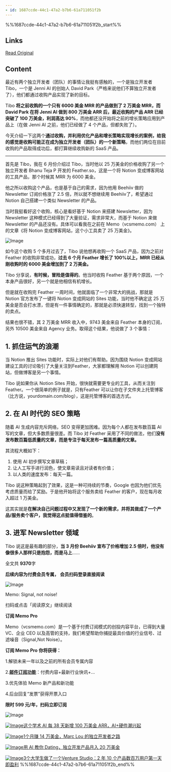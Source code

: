 ```yaml
---
- id: 1687ccde-44c1-47a2-b7b6-61a711051f2b
---
```


%%1687ccde-44c1-47a2-b7b6-61a711051f2b_start%%
## Links
[Read Original](https://mp.weixin.qq.com/s/1weZ9kcvkx6AWtk_EKRkJg)


## Content
最近有两个独立开发者（团队）的事情让我挺有感触的，一个是独立开发者 Tibo，一个是 Jenni AI 的创始人 David Park（严格来说他们不算独立开发者了），他们都通过收购产品实现了新的目标。

Tibo **将之前收购的一个只有 6000 美金 MRR 的产品做到了 2 万美金 MRR，而 David Park 在将 Jenni AI 做到 800 万美金 ARR 后，最近收购的产品 ARR 已经突破了 100 万美金，利润高达 90%**，而他都还没开始将之前的增长策略应用到产品上（在做 Jenni AI 之前，他们已经做了 4 个产品，但都失败了）。

今天介绍一下这两个**通过收购，并利用优化产品和增长策略实现增长的案例，给我的感觉是收购可能正在成为独立开发者（团队）的一个新策略**，而他们两位在目前收购的产品取得成功后，都打算继续收购新的 SaaS 产品。

---

首先是 Tibo，我在 6 月份介绍过 Tibo，当时他以 25 万美金的价格收购了另一个独立开发者 Bhanu Teja P 开发的 Feather.so，这是一个将 Notion 变成博客网站的工具产品，那个时候其 MRR 为 6000 美金。

他之所以收购这个产品，也是基于自己的需求，因为他用 Beehiiv 做的 Newsletter 订阅价格涨了 2.5 倍，所以就不想继续用 Beehiiv了，希望通过 Notion 自己搭建一个类似 Newsletter 的产品。

当时我挺看好这个收购，核心是看好基于 Notion 来搭建 Newsletter，因为 Newsletter 这种模式已经得到了大量验证，需求非常大，而基于 Notion 来做 Newsletter 的产品还没有。具体可以看我在之前在 Memo（vcsmemo.com） 上的文章《将 Notion 变成博客网站，这个小工具卖了 25 万美金》。

![Image](https://proxy-prod.omnivore-image-cache.app/0x0,sOI7C1DkEHyNlZ-_DwbD8kpTYwtdqGPZdvD3uNcEHNZI/https://mmbiz.qpic.cn/sz_mmbiz_png/sBQys0vjP4qOxuNqWY33wEPeZu2yIpRt9EJ4G2woywsDH6cdTP28gSSj1r0xEGGdUGNsekjib2F44ZficnHmhiclQ/640?wx_fmt=png&from=appmsg)

如今这个收购 5 个多月过去了，Tibo 说他想再收购一个 SaaS 产品，因为之前对 Feather 的收购非常成功，**过去 6 个月 Feather 增长了 100%以上，MRR 已经从刚收购时的 6000 美金增加到了 2 万美金。**

Tibo 分享说，**有时候，冒险是值得的**。他当时收购 Feather 基于两个原因，一个本身产品很好，另一个就是他相信有机增长。

但是就在收购完 Feather 一周时间，他就面临了一个非常大的挑战，那就是 Notion 官方发布了一键将 Notion 变成网站的 Sites 功能，当时他不确定这 25 万美金是否会打水漂，但是有一件事情确定的，那就是必须快速转型，找到一个独特的卖点。

结果也很不错，其 2 万美金 MRR 收入中，9743 美金来自 Feather 本身的订阅，另外 10500 美金来自 Agency 业务。取得这个结果，他说做了 3 个事情：

## 1\. 抓住运气的浪潮

当 Notion 推出 Sites 功能时，实际上对他们有帮助。因为围绕 Notion 变成网站建设工具的讨论吸引了大量关注到Feather，大家都理解用 Notion 可以创建网站，但做博客是另一个事情。

Tibo 说如果你从 Notion Sites 开始，很快就需要更专业的工具，从而关注到 Feather。一个很简单的例子就是，只有Feather 可以让你在子文件夹上托管博客（比方说，yourdomain.com/blog），这是托管博客的首选方式。

## 2\. 在 AI 时代的 SEO 策略

随着 AI 生成内容充斥网络，SEO 变得更加困难。因为每个人都在发布数百篇 AI 写的文章，但大多数质量很差。而 Tibo 对 Feather 采用了不同的做法，他们**没有发布数百篇低质量的文章，而是专注于每天发布一篇高质量的文章。**

其流程大概如下：

1. 使用 AI 初步撰写文章草稿；
2. 让人工写手进行润色，使文章易读且对读者有价值；
3. 以人类的速度发布：每天一篇。

Tibo 说这种策略起到了效果，这是一种可持续的节奏，Google 也因为他们优先考虑质量而给了奖励。于是他开始将这个服务卖给 Feather 的客户，现在每月收入超过 1 万美金。

这其实就是**在解决自己问题过程中又发现了一个新的需求，并将其做成了一个产品/服务卖个客户，我觉得这点挺值得借鉴的**。

## 3\. 进军 Newsletter 领域

Tibo 说这是最有趣的部分，**当 3 月份 Beehiiv 宣布了价格增加 2.5 倍时，他没有像很多人那样只是抱怨，而是马上**……

全文共 **9370**字

**后续内容为付费会员专属，** **会员扫码登录直接阅读**

![Image](https://proxy-prod.omnivore-image-cache.app/0x0,sX2e5I0vv3xSRAHsYCxIYRGfAuEEAAWUnXM2w3yWwDIQ/https://mmbiz.qpic.cn/sz_mmbiz_png/sBQys0vjP4qOxuNqWY33wEPeZu2yIpRtrtMVMxI7icRIxolyc0u5fXAsrh27YNictLc4gkIOwO41aDLCMvVica9iag/640?wx_fmt=png&from=appmsg)

Memo: Signal, not noise!

扫码或点击「阅读原文」继续阅读

**订阅 Memo** **Pro**

Memo（vcsmemo.com）是一个基于付费订阅模式的创投内容平台，已得到大量 VC、企业 CEO 以及高管的支持，我们希望帮助你捕捉最具价值的行业信号、过滤噪音（Signal,Not Noise）。

**订阅 Memo** **Pro** **你将获得：**

1.解锁未来一年以及之前的所有会员专属内容

2.[**邮件订阅功能**](http://mp.weixin.qq.com/s?%5F%5Fbiz=MzIyMDA3MjMwNw==&mid=2455853781&idx=1&sn=b6f8e3ddc87e9531f3f8c3e9cd98bd9f&chksm=80446ac9b733e3df93b89c17e905182bda7f4d132f3ac468961dfd70badeb92b9fcdf9f7083b&scene=21#wechat%5Fredirect)：付费内容+最新行业快讯+...

3.优先体验 Memo 新产品和新功能

4.后台回复“发票”获得开票入口

**限时 599 元/年，扫码立即订阅**

![Image](https://proxy-prod.omnivore-image-cache.app/0x0,s9_XGoZspSi1Naft-m3YS17i25D79mciMo5PtE2h7IN4/https://mmbiz.qpic.cn/mmbiz_png/mrJibAziaMQhQGoNHniac6wGOyRe172dlS0HCYicyjiaCTtly2pULIz6YPNsXeRjoQFSuDYezsia4ibhbAc1X3GKtVRyw/640?wx_fmt=png&wxfrom=5&wx_lazy=1&wx_co=1)

[![Image](https://proxy-prod.omnivore-image-cache.app/0x0,syVyRKjwoSvyUyG0aBNPOnsjygI9WDWcMeirn5bJN3aQ/https://mmbiz.qpic.cn/sz_mmbiz_jpg/sBQys0vjP4pgp5Vza8yVjHZNnw4xJRQ8uz2hic9mFRCgdfMqUG5sbZgHzh9Z9F0sUD7Tmglsb8Zye3HAfGuzI2g/640?wx_fmt=jpeg)这个学术 AI 每 38 天新增 100 万美金 ARR，AI+硬件潮兴起](https://mp.weixin.qq.com/s?%5F%5Fbiz=MzIyMDA3MjMwNw==&mid=2455853528&idx=1&sn=9ce0e4fe7b9e7d3aa375c97f0c7444b4&chksm=804469c4b733e0d24da9ad25536a1ca94a2fac119e167a0eb1b684709f87e6d8e26c7acb3902&scene=21#wechat%5Fredirect)

  
[![Image](https://proxy-prod.omnivore-image-cache.app/0x0,sAA3X5AP9Untl08tZOVDuWdR6xkNIuVmsYmq_BIiBcbk/https://mmbiz.qpic.cn/sz_mmbiz_jpg/sBQys0vjP4pQAwga5pNqamCem24FCt17IRibVo7t6ibicicdfTYJhDviaDvRJmSfYyMVibMHl1dicrc7ZMw9ibfCP42wdA/640?wx_fmt=jpeg)1个月赚 14 万美金，Marc Lou 的独立开发者之路](https://mp.weixin.qq.com/s?%5F%5Fbiz=MzIyMDA3MjMwNw==&mid=2455854164&idx=1&sn=e68e9fc5278b37ba127ce6350695cc1d&chksm=80446c48b733e55eaa8b9bab54c8e47f2a50dfc58451552c01facc27b85cc5fdd4e2c88c904b&scene=21#wechat%5Fredirect)

  
[![Image](https://proxy-prod.omnivore-image-cache.app/0x0,sQ1u2YP8okx8A3tmlnL6JSZ89PO8trIQz_nPv5_LrZsU/https://mmbiz.qpic.cn/sz_mmbiz_jpg/sBQys0vjP4rnEzNvwfaYT1GCZqfFWRdbZ3kpHGPglLBYUH8foXicOahicCMGjM840EmmTibX1OX6nfFWVUsufDyyw/640?wx_fmt=jpeg)用 AI 教你 Dating，独立开发产品月入 20 万美金](https://mp.weixin.qq.com/s?%5F%5Fbiz=MzIyMDA3MjMwNw==&mid=2455853794&idx=1&sn=5f43e9f8d7bbfcdec46c6866f953fa4d&chksm=80446afeb733e3e856769924559e3c3288781797f35ccc773c553cbde36f1b357008da1ceb61&scene=21#wechat%5Fredirect)

  
[![Image](https://proxy-prod.omnivore-image-cache.app/0x0,sJAuwRTO1USMzoXf4udLITvm7N_yq7qb90xp82t1cWno/https://mmbiz.qpic.cn/sz_mmbiz_jpg/sBQys0vjP4qkISMhlicQiaq8r7GXibB1JcMn3ScwKzbhDj5Tb3PWOwmP6rowjpbFSicxDfzgZLEnavy4K3eCsCaGicw/640?wx_fmt=jpeg)3个大学生做了一个Venture Studio：2 年 10 个产品数百万用户第一天即盈利](https://mp.weixin.qq.com/s?%5F%5Fbiz=MzIyMDA3MjMwNw==&mid=2455855139&idx=1&sn=be53c9ed8d3ada726c9a1621a5d6f017&chksm=8044503fb733d92908e40c56c591ea9baf6e5906c8cccd139ba7ae1b1a1a412a59cbf4726349&scene=21#wechat%5Fredirect)
%%1687ccde-44c1-47a2-b7b6-61a711051f2b_end%%